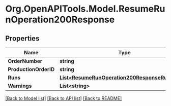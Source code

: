 # Org.OpenAPITools.Model.ResumeRunOperation200Response

## Properties

Name | Type | Description | Notes
------------ | ------------- | ------------- | -------------
**OrderNumber** | **string** |  | [optional] 
**ProductionOrderID** | **string** |  | [optional] 
**Runs** | [**List&lt;ResumeRunOperation200ResponseRunsInner&gt;**](ResumeRunOperation200ResponseRunsInner.md) |  | [optional] 
**Warnings** | **List&lt;string&gt;** |  | [optional] 

[[Back to Model list]](../README.md#documentation-for-models) [[Back to API list]](../README.md#documentation-for-api-endpoints) [[Back to README]](../README.md)

